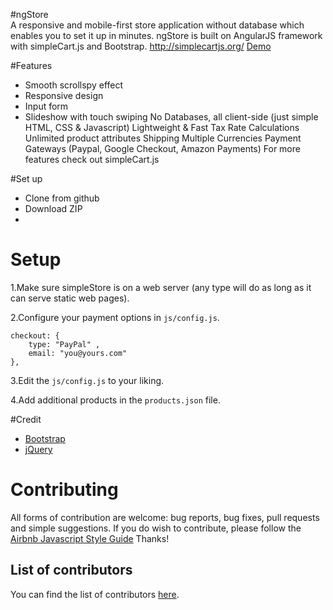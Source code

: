 #ngStore							  
A responsive and mobile-first store application without database which enables you to set it up in minutes. ngStore is built on AngularJS framework with simpleCart.js and Bootstrap.
http://simplecartjs.org/
<a href="http://wsjwong.github.io/ngStore/" target="_blank">Demo</a>

#Features
* Smooth scrollspy effect
* Responsive design
* Input form
* Slideshow with touch swiping
No Databases, all client-side (just simple HTML, CSS & Javascript)
Lightweight & Fast
Tax Rate Calculations
Unlimited product attributes
Shipping
Multiple Currencies
Payment Gateways (Paypal, Google Checkout, Amazon Payments)
For more features check out simpleCart.js

#Set up
* Clone from github
* Download ZIP
* 
# Setup

1.Make sure simpleStore is on a web server (any type will do as long as it can serve static web pages).

2.Configure your payment options in `js/config.js`.

```
checkout: {
	type: "PayPal" ,
	email: "you@yours.com"
},
```

3.Edit the `js/config.js` to your liking.

4.Add additional products in the `products.json` file.

#Credit
* <a href="http://getbootstrap.com/" target="_blank">Bootstrap</a>
* <a href="https://jquery.com/" target="_blank">jQuery</a>

# Contributing

All forms of contribution are welcome: bug reports, bug fixes, pull requests and simple suggestions.
If you do wish to contribute, please follow the [Airbnb Javascript Style Guide](https://github.com/airbnb/javascript) Thanks!


## List of contributors

You can find the list of contributors [here](https://github.com/cdmedia/simplestore/graphs/contributors).
